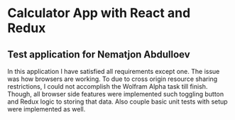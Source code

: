 # Calculator App with React and Redux

## Test application for Nematjon Abdulloev

In this application I have satisfied all requirements except one. The issue was how browsers are working.
To due to cross origin resource sharing restrictions, I could not accomplish the Wolfram Alpha task till finish.
Though, all browser side features were implemented such toggling button and Redux logic to storing that data.
Also couple basic unit tests with setup were implemented as well.

